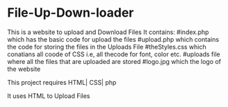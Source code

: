 # File-Up-Down-loader
This is a website to upload and Download Files 
It contains:
     #index.php which has the basic code for upload the files 
     #upload.php which contains the code for storing the files in the Uploads File
     #theStyles.css which conatians all coode of CSS i.e, all thecode for font, color etc.
     #uploads file where all the files that are uploaded are stored
     #logo.jpg which the logo of the website

This project requires HTML| CSS| php

It uses HTML to Upload Files 
